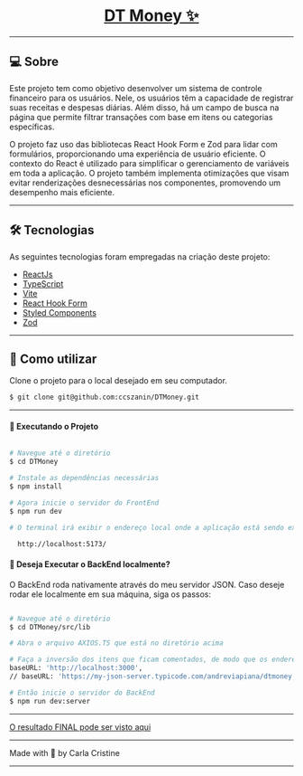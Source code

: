 <p align="center">
  <h1 align="center"><a href="https://dt-money-ccszanin.vercel.app/">DT Money  ✨ </a></h1>
</p>


___

## 💻 Sobre

Este projeto tem como objetivo desenvolver um sistema de controle financeiro para os usuários. Nele, os usuários têm a capacidade de registrar suas receitas e despesas diárias. Além disso, há um campo de busca na página que permite filtrar transações com base em itens ou categorias específicas.

O projeto faz uso das bibliotecas React Hook Form e Zod para lidar com formulários, proporcionando uma experiência de usuário eficiente. O contexto do React é utilizado para simplificar o gerenciamento de variáveis em toda a aplicação. O projeto também implementa otimizações que visam evitar renderizações desnecessárias nos componentes, promovendo um desempenho mais eficiente.

___

## 🛠 Tecnologias

As seguintes tecnologias foram empregadas na criação deste projeto:

- [ReactJs](https://reactjs.org)
- [TypeScript](https://www.typescriptlang.org/)
- [Vite](https://vitejs.dev/)
- [React Hook Form](https://react-hook-form.com/)
- [Styled Components](https://styled-components.com/)
- [Zod](https://zod.dev/)

___

## 🚀 Como utilizar

Clone o projeto para o local desejado em seu computador.

```bash
$ git clone git@github.com:ccszanin/DTMoney.git
```
___

#### 🚧 Executando o Projeto
```bash

# Navegue até o diretório
$ cd DTMoney

# Instale as dependências necessárias
$ npm install

# Agora inicie o servidor do FrontEnd
$ npm run dev

# O terminal irá exibir o endereço local onde a aplicação está sendo executada. Basta digitar o mesmo endereço em seu navegador preferido. O endereço usado na criação do projeto foi este:

  http://localhost:5173/
```

#### 🚧 Deseja Executar o BackEnd localmente?

O BackEnd roda nativamente através do meu servidor JSON. Caso deseje rodar ele localmente em sua máquina, siga os passos:

```bash

# Navegue até o diretório
$ cd DTMoney/src/lib

# Abra o arquivo AXIOS.TS que está no diretório acima

# Faça a inversão dos itens que ficam comentados, de modo que os endereços ficarão assim:
baseURL: 'http://localhost:3000',
// baseURL: 'https://my-json-server.typicode.com/andreviapiana/dtmoney',

# Então inicie o servidor do BackEnd
$ npm run dev:server
```

___


[O resultado FINAL pode ser visto aqui](https://dt-money-ccszanin.vercel.app/)

___


Made with 🩷 by Carla Cristine

---
